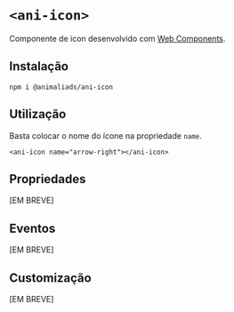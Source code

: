 # `<ani-icon>`

Componente de icon desenvolvido com [Web Components](https://developer.mozilla.org/pt-BR/docs/Web/Web_Components).

## Instalação

```
npm i @animaliads/ani-icon
```

## Utilização

Basta colocar o nome do ícone na propriedade `name`.

```
<ani-icon name="arrow-right"></ani-icon>
```

## Propriedades

[EM BREVE]

## Eventos

[EM BREVE]

## Customização

[EM BREVE]
